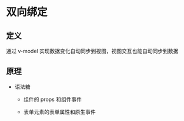 # 双向绑定

## 定义

通过 v-model 实现数据变化自动同步到视图，视图交互也能自动同步到数据

## 原理

- 语法糖

   - 组件的 props 和组件事件

   - 表单元素的表单属性和原生事件